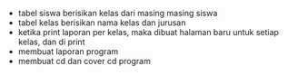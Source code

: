 - tabel siswa berisikan kelas dari masing masing siswa
- tabel kelas berisikan nama kelas dan jurusan
- ketika print laporan per kelas, maka dibuat halaman baru untuk setiap kelas, dan di print
- membuat laporan program
- membuat cd dan cover cd program

<!-- Jika di dalam folder ini tidak terdapat index, jangan tampilkan isi foldernya, dan block aksesnya -->
